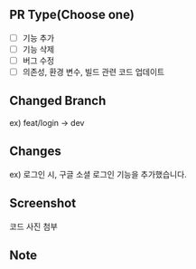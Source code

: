## PR Type(Choose one)
- [ ] 기능 추가
- [ ] 기능 삭제
- [ ] 버그 수정
- [ ] 의존성, 환경 변수, 빌드 관련 코드 업데이트

## Changed Branch
ex) feat/login -> dev

## Changes
ex) 로그인 시, 구글 소셜 로그인 기능을 추가했습니다.

## Screenshot
코드 사진 첨부

## Note
